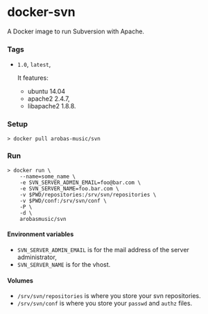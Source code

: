 # docker-svn
A Docker image to run Subversion with Apache.

### Tags

- `1.0`, `latest`,

    It features:
    - ubuntu 14.04
    - apache2 2.4.7,
    - libapache2 1.8.8.

### Setup
```shell
> docker pull arobas-music/svn
```

### Run
```shell
> docker run \
    --name=some_name \
    -e SVN_SERVER_ADMIN_EMAIL=foo@bar.com \
    -e SVN_SERVER_NAME=foo.bar.com \
    -v $PWD/repositories:/srv/svn/repositories \
    -v $PWD/conf:/srv/svn/conf \
    -P \
    -d \
    arobasmusic/svn    
```

#### Environment variables
- `SVN_SERVER_ADMIN_EMAIL` is for the mail address of the server administrator,
- `SVN_SERVER_NAME` is for the vhost.

#### Volumes
- `/srv/svn/repositories` is where you store your svn repositories.
- `/srv/svn/conf` is where you store your `passwd` and `authz` files.
